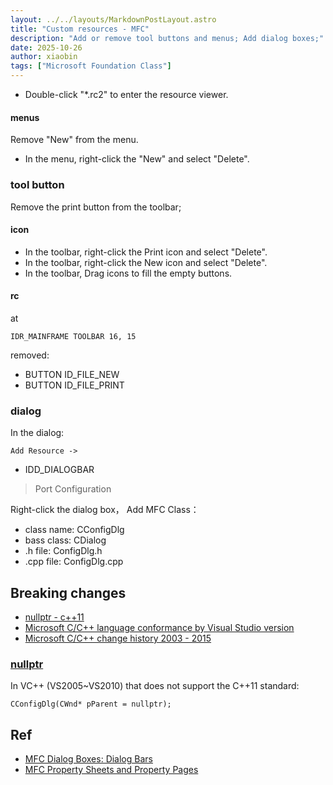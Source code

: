 ```yaml
---
layout: ../../layouts/MarkdownPostLayout.astro
title: "Custom resources - MFC"
description: "Add or remove tool buttons and menus; Add dialog boxes;"
date: 2025-10-26
author: xiaobin
tags: ["Microsoft Foundation Class"]
---
```

- Double-click "*.rc2" to enter the resource viewer.

#### menus
Remove "New" from the menu.
- In the menu, right-click the "New" and select "Delete".


### tool button
Remove the print button from the toolbar;

#### icon
- In the toolbar, right-click the Print icon and select "Delete".
- In the toolbar, right-click the New icon and select "Delete".
- In the toolbar, Drag icons to fill the empty buttons.

#### rc
at 
```
IDR_MAINFRAME TOOLBAR 16, 15
```
removed:
- BUTTON      ID_FILE_NEW
- BUTTON      ID_FILE_PRINT

### dialog
In the dialog:
```
Add Resource -> 
```
- IDD_DIALOGBAR
> Port Configuration

Right-click the dialog box， Add MFC Class：
- class name: CConfigDlg
- bass class: CDialog
- .h file: ConfigDlg.h
- .cpp file: ConfigDlg.cpp

## Breaking changes
- [nullptr - c++11](https://en.cppreference.com/w/cpp/language/nullptr.html)
- [Microsoft C/C++ language conformance by Visual Studio version](https://learn.microsoft.com/en-us/cpp/overview/visual-cpp-language-conformance)
- [Microsoft C/C++ change history 2003 - 2015](https://learn.microsoft.com/en-us/cpp/porting/visual-cpp-change-history-2003-2015)

### [nullptr](https://ece.uwaterloo.ca/~dwharder/icsrts/C/14)
In VC++ (VS2005~VS2010) that does not support the C++11 standard:
```
CConfigDlg(CWnd* pParent = nullptr);
```

## Ref
- [MFC Dialog Boxes: Dialog Bars](https://www.functionx.com/visualc/dialogboxes/dialogbars.htm)
- [MFC Property Sheets and Property Pages](https://www.functionx.com/visualc/dialogboxes/mfcpspp.htm)
